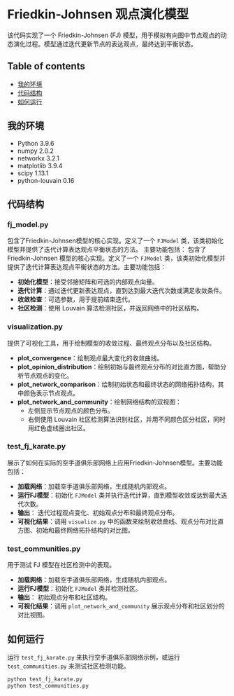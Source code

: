# Friedkin-Johnsen 观点演化模型
该代码实现了一个 Friedkin-Johnsen (FJ) 模型，用于模拟有向图中节点观点的动态演化过程。模型通过迭代更新节点的表达观点，最终达到平衡状态。

## Table of contents

* [我的环境](#我的环境)
* [代码结构](#代码结构)
* [如何运行](#如何运行)

## 我的环境

* Python 3.9.6
* numpy 2.0.2
* networkx 3.2.1
* matplotlib 3.9.4
* scipy 1.13.1
* python-louvain 0.16


## 代码结构

### fj_model.py
包含了Friedkin-Johnsen模型的核心实现。定义了一个 `FJModel` 类，该类初始化模型并提供了迭代计算表达观点平衡状态的方法。 主要功能包括：
包含了 Friedkin-Johnsen 模型的核心实现。定义了一个 `FJModel` 类，该类初始化模型并提供了迭代计算表达观点平衡状态的方法。主要功能包括：
* **初始化模型**：接受邻接矩阵和可选的内部观点向量。
* **迭代计算**：通过迭代更新表达观点，直到达到最大迭代次数或满足收敛条件。
* **收敛检查**：可选参数，用于提前结束迭代。
* **社区检测**：使用 Louvain 算法检测社区，并返回网络中的社区结构。

### visualization.py
提供了可视化工具，用于绘制模型的收敛过程、最终观点分布以及社区结构。
* **plot_convergence**：绘制观点最大变化的收敛曲线。
* **plot_opinion_distribution**：绘制初始与最终观点分布的对比直方图，帮助分析节点观点的变化。
* **plot_network_comparison**：绘制初始状态和最终状态的网络拓扑结构，其中颜色表示节点观点。
* **plot_network_and_community**：绘制网络结构的双视图：
  - 左侧显示节点观点的颜色分布。
  - 右侧使用 Louvain 社区检测算法识别社区，并用不同颜色区分社区，同时用红色虚线圈出社区。

### test_fj_karate.py
展示了如何在实际的空手道俱乐部网络上应用Friedkin-Johnsen模型。主要功能包括：
* **加载网络**：加载空手道俱乐部网络，生成随机内部观点。
* **运行FJ模型**：初始化 `FJModel` 类并执行迭代计算，直到模型收敛或达到最大迭代次数。
* **输出**： 迭代过程观点变化、初始观点分布和最终观点分布。
* **可视化结果**：调用 `visualize.py` 中的函数来绘制收敛曲线、观点分布对比直方图、初始和最终网络拓扑结构的对比图。

### test_communities.py
用于测试 FJ 模型在社区检测中的表现。
* **加载网络**：加载空手道俱乐部网络，生成随机内部观点。
* **运行FJ模型**：初始化 `FJModel` 类并检测社区。
* **输出**： 初始观点分布和社区结构。
* **可视化结果**：调用 `plot_network_and_community` 展示观点分布和社区划分的对比视图。

## 如何运行
运行 `test_fj_karate.py` 来执行空手道俱乐部网络示例，或运行 `test_communities.py` 来测试社区检测功能。
```bash
python test_fj_karate.py
python test_communities.py
```
